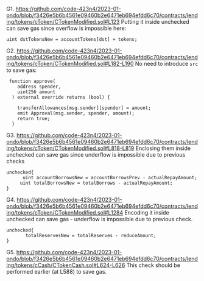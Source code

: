 G1. https://github.com/code-423n4/2023-01-ondo/blob/f3426e5b6b4561e09460b2e6471eb694efdd6c70/contracts/lending/tokens/cToken/CTokenModified.sol#L123
Putting it inside unchecked can save gas since overflow is impossible here:
```
uint dstTokensNew = accountTokens[dst] + tokens;

```

G2. https://github.com/code-423n4/2023-01-ondo/blob/f3426e5b6b4561e09460b2e6471eb694efdd6c70/contracts/lending/tokens/cToken/CTokenModified.sol#L182-L190
No need to introduce ``src`` to save gas:
```
 function approve(
    address spender,
    uint256 amount
  ) external override returns (bool) {

    transferAllowances[msg.sender][spender] = amount;
    emit Approval(msg.sender, spender, amount);
    return true;
  }
```

G3. https://github.com/code-423n4/2023-01-ondo/blob/f3426e5b6b4561e09460b2e6471eb694efdd6c70/contracts/lending/tokens/cToken/CTokenModified.sol#L818-L819
Enclosing them inside unchecked can save gas since underflow is impossible due to previous checks
```
unchecked{
      uint accountBorrowsNew = accountBorrowsPrev - actualRepayAmount;
     uint totalBorrowsNew = totalBorrows - actualRepayAmount;
}

```

G4. https://github.com/code-423n4/2023-01-ondo/blob/f3426e5b6b4561e09460b2e6471eb694efdd6c70/contracts/lending/tokens/cToken/CTokenModified.sol#L1284
Encoding it inside unchecked can save gas - underflow is impossible due to previous check.
```
unchecked{
       totalReservesNew = totalReserves - reduceAmount;
}
```

G5. https://github.com/code-423n4/2023-01-ondo/blob/f3426e5b6b4561e09460b2e6471eb694efdd6c70/contracts/lending/tokens/cCash/CTokenCash.sol#L624-L626
This check should be performed earlier (at L588) to save gas.
